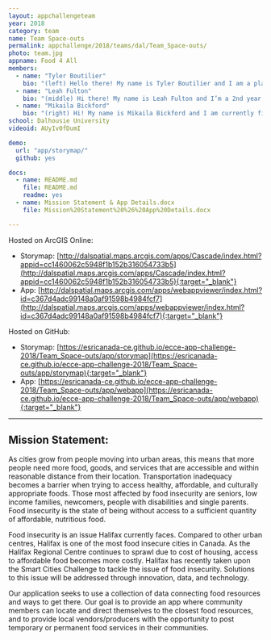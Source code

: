 ```yaml
---
layout: appchallengeteam
year: 2018
category: team
name: Team Space-outs
permalink: appchallenge/2018/teams/dal/Team_Space-outs/
photo: team.jpg
appname: Food 4 All
members:
  - name: "Tyler Boutilier"
    bio: "(left) Hello there! My name is Tyler Boutilier and I am a planning student at Dalhousie University. I’ve spent the past few years as an engineering technologist working on projects throughout Atlantic Canada. Going back to school as a planning student has really opened my eyes to how important participating in your local community is. I believe that we should all strive to be active participants in our lives, and not simply spectator’s waiting for change to happen! In my spare time I enjoy learning new cooking techniques, developing my graphic design skills, painting and hanging out with my beautiful little niece."
  - name: "Leah Fulton"
    bio: "(middle) Hi there! My name is Leah Fulton and I’m a 2nd year undergraduate student at Dalhousie University’s School of Planning. I’m passionate about sustainable transportation and I’m excited to continue learning GIS. Next year I will to be headed to Perth, Australia to broaden my perspective of community design and learn about Perth’s innovations in urban sprawl. Aside from my interest in city planning, I love biking, running, sketching and my dog, Roxy. I’m very excited to be a part this challenge and hope to learn more about GIS and application design!"
  - name: "Mikaila Bickford"
    bio: "(right) Hi! My name is Mikaila Bickford and I am currently finishing my Masters of Marine Management degree. My academic background is in social anthropology, so I was excited to tackle the prevalent issue of food security using ArcGIS. I love the way that technology and open data can intersect to communicate critical issues to decision makers and the public. When I am not in the GIS lab, I am outside exploring or scuba diving."
school: Dalhousie University
videoid: AUyIv0fDumI

demo:
  url: "app/storymap/"
  github: yes

docs:
  - name: README.md
    file: README.md
    readme: yes
  - name: Mission Statement & App Details.docx
    file: Mission%20Statement%20%26%20App%20Details.docx

---
```


Hosted on ArcGIS Online:

- Storymap: [http://dalspatial.maps.arcgis.com/apps/Cascade/index.html?appid=cc1460062c5948f1b152b316054733b5](http://dalspatial.maps.arcgis.com/apps/Cascade/index.html?appid=cc1460062c5948f1b152b316054733b5){:target="_blank"}
- App: [http://dalspatial.maps.arcgis.com/apps/webappviewer/index.html?id=c367d4adc99148a0af91598b4984fcf7](http://dalspatial.maps.arcgis.com/apps/webappviewer/index.html?id=c367d4adc99148a0af91598b4984fcf7){:target="_blank"}

Hosted on GitHub:

- Storymap: [https://esricanada-ce.github.io/ecce-app-challenge-2018/Team_Space-outs/app/storymap](https://esricanada-ce.github.io/ecce-app-challenge-2018/Team_Space-outs/app/storymap){:target="_blank"}
- App: [https://esricanada-ce.github.io/ecce-app-challenge-2018/Team_Space-outs/app/webapp](https://esricanada-ce.github.io/ecce-app-challenge-2018/Team_Space-outs/app/webapp){:target="_blank"}

---

## Mission Statement:

As cities grow from people moving into urban areas, this means that more people need more food, goods, and services that are accessible and within reasonable distance from their location. Transportation inadequacy becomes a barrier when trying to access healthy, affordable, and culturally appropriate foods. Those most affected by food insecurity are seniors, low income families, newcomers, people with disabilities and single parents. Food insecurity is the state of being without access to a sufficient quantity of affordable, nutritious food.

Food insecurity is an issue Halifax currently faces. Compared to other urban centres, Halifax is one of the most food insecure cities in Canada. As the Halifax Regional Centre continues to sprawl due to cost of housing, access to affordable food becomes more costly. Halifax has recently taken upon the Smart Cities Challenge to tackle the issue of food insecurity. Solutions to this issue will be addressed through innovation, data, and technology.

Our application seeks to use a collection of data connecting food resources and ways to get there. Our goal is to provide an app where community members can locate and direct themselves to the closest food resources, and to provide local vendors/producers with the opportunity to post temporary or permanent food services in their communities.
